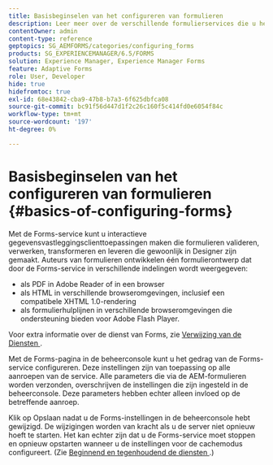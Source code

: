 ```yaml
---
title: Basisbeginselen van het configureren van formulieren
description: Leer meer over de verschillende formulierservices die u helpen interactieve toepassingen voor het vastleggen van gegevens te maken.
contentOwner: admin
content-type: reference
geptopics: SG_AEMFORMS/categories/configuring_forms
products: SG_EXPERIENCEMANAGER/6.5/FORMS
solution: Experience Manager, Experience Manager Forms
feature: Adaptive Forms
role: User, Developer
hide: true
hidefromtoc: true
exl-id: 68e43842-cba9-47b8-b7a3-6f625dbfca08
source-git-commit: bc91f56d447d1f2c26c160f5c414fd0e6054f84c
workflow-type: tm+mt
source-wordcount: '197'
ht-degree: 0%

---
```


# Basisbeginselen van het configureren van formulieren {#basics-of-configuring-forms}

Met de Forms-service kunt u interactieve gegevensvastleggingsclienttoepassingen maken die formulieren valideren, verwerken, transformeren en leveren die gewoonlijk in Designer zijn gemaakt. Auteurs van formulieren ontwikkelen één formulierontwerp dat door de Forms-service in verschillende indelingen wordt weergegeven:

* als PDF in Adobe Reader of in een browser
* als HTML in verschillende browseromgevingen, inclusief een compatibele XHTML 1.0-rendering
* als formulierhulplijnen in verschillende browseromgevingen die ondersteuning bieden voor Adobe Flash Player.

Voor extra informatie over de dienst van Forms, zie [ Verwijzing van de Diensten ](https://www.adobe.com/go/learn_aemforms_services_63).

Met de Forms-pagina in de beheerconsole kunt u het gedrag van de Forms-service configureren. Deze instellingen zijn van toepassing op alle aanroepen van de service. Alle parameters die via de AEM-formulieren worden verzonden, overschrijven de instellingen die zijn ingesteld in de beheerconsole. Deze parameters hebben echter alleen invloed op de betreffende aanroep.

Klik op Opslaan nadat u de Forms-instellingen in de beheerconsole hebt gewijzigd. De wijzigingen worden van kracht als u de server niet opnieuw hoeft te starten. Het kan echter zijn dat u de Forms-service moet stoppen en opnieuw opstarten wanneer u de instellingen voor de cachemodus configureert. (Zie [ Beginnend en tegenhoudend de diensten ](/help/forms/using/admin-help/starting-stopping-services.md#starting-and-stopping-services).)
